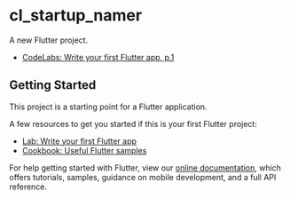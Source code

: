 # cl_startup_namer

A new Flutter project.

- [CodeLabs: Write your first Flutter app, p.1](https://codelabs.developers.google.com/codelabs/first-flutter-app-pt1/#2)

## Getting Started

This project is a starting point for a Flutter application.

A few resources to get you started if this is your first Flutter project:

- [Lab: Write your first Flutter app](https://flutter.dev/docs/get-started/codelab)
- [Cookbook: Useful Flutter samples](https://flutter.dev/docs/cookbook)

For help getting started with Flutter, view our
[online documentation](https://flutter.dev/docs), which offers tutorials,
samples, guidance on mobile development, and a full API reference.
